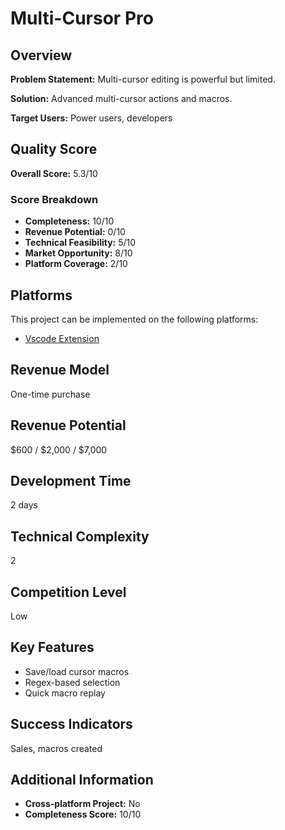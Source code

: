 # Multi-Cursor Pro

## Overview
**Problem Statement:** Multi-cursor editing is powerful but limited.

**Solution:** Advanced multi-cursor actions and macros.

**Target Users:** Power users, developers

## Quality Score
**Overall Score:** 5.3/10

### Score Breakdown
- **Completeness:** 10/10
- **Revenue Potential:** 0/10
- **Technical Feasibility:** 5/10
- **Market Opportunity:** 8/10
- **Platform Coverage:** 2/10

## Platforms
This project can be implemented on the following platforms:
- [Vscode Extension](./platforms/vscode-extension/)

## Revenue Model
One-time purchase

## Revenue Potential
$600 / $2,000 / $7,000

## Development Time
2 days

## Technical Complexity
2

## Competition Level
Low

## Key Features
- Save/load cursor macros
- Regex-based selection
- Quick macro replay

## Success Indicators
Sales, macros created

## Additional Information
- **Cross-platform Project:** No
- **Completeness Score:** 10/10
